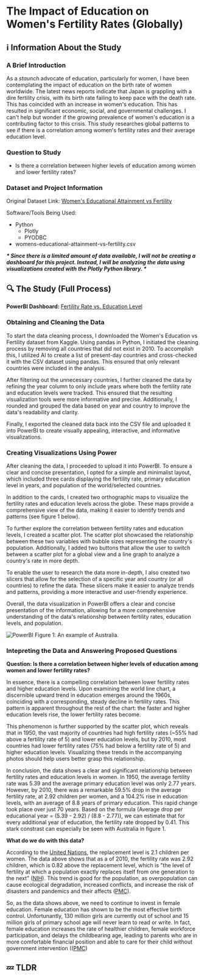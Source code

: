 <h1>The Impact of Education on Women's Fertility Rates (Globally)</h1>

<h2>ℹ️ Information About the Study</h2>
<h3>A Brief Introduction</h3>

As a <i>staunch</i> advocate of education, particularly for women, I have been contemplating the impact of education on the birth rate of women worldwide. The latest news reports indicate that Japan is grappling with a dire fertility crisis, with its birth rate failing to keep pace with the death rate. This has coincided with an increase in women's education. This has resulted in significant economic, social, and governmental challenges. I can't help but wonder if the growing prevalence of women's education is a contributing factor to this crisis. This study researches global patterns to see if there is a correlation among women's fertility rates and their average education level.

<h3>Question to Study</h3>

- Is there a correlation between higher levels of education among women and lower fertility rates?

<h3>Dataset and Project Information</h3>

Original Dataset Link: <a href = "https://www.kaggle.com/datasets/valchovalev/womenseducationalattainmentvsfertility?resource=download">Women's Educational Attainment vs Fertility</a>

Software/Tools Being Used:
- Python
  - Plotly
  - PYODBC
- <a>womens-educational-attainment-vs-fertility.csv</a>

<i><b>* Since there is a limited amount of data available, I will not be creating a dashboard for this project. Instead, I will be analyzing the data using visualizations created with the Plotly Python library. *</b></i>

<h2>🔍 The Study (Full Process)</h2>

<b>PowerBI Dashboard:</b> <a href="https://app.powerbi.com/view?r=eyJrIjoiOWQyOTg5ZDItOTk1OC00NmMyLTkwM2UtNTYzNWNkYTI0YzIwIiwidCI6ImU0YTdiMmYwLTRkM2QtNDI0OC05YTdiLWEyNjQ4ZTIzN2MxNSIsImMiOjF9">Fertility Rate vs. Education Level</a>

<h3>Obtaining and Cleaning the Data</h3>

To start the data cleaning process, I downloaded the Women's Education vs Fertility dataset from Kaggle. Using pandas in Python, I initiated the cleaning process by removing all countries that did not exist in 2010. To accomplish this, I utilized AI to create a list of present-day countries and cross-checked it with the CSV dataset using pandas. This ensured that only relevant countries were included in the analysis.

After filtering out the unnecessary countries, I further cleaned the data by refining the year column to only include years where both the fertility rate and education levels were tracked. This ensured that the resulting visualization tools were more informative and precise. Additionally, I rounded and grouped the data based on year and country to improve the data's readability and clarity.

Finally, I exported the cleaned data back into the CSV file and uploaded it into PowerBI to create visually appealing, interactive, and informative visualizations.
  
<h3>Creating Visualizations Using Power</h3>

After cleaning the data, I proceeded to upload it into PowerBI. To ensure a clear and concise presentation, I opted for a simple and minimalist layout, which included three cards displaying the fertility rate, primary education level in years, and population of the world/selected countries.

In addition to the cards, I created two orthographic maps to visualize the fertility rates and education levels across the globe. These maps provide a comprehensive view of the data, making it easier to identify trends and patterns (see figure 1 below).

To further explore the correlation between fertility rates and education levels, I created a scatter plot. The scatter plot showcased the relationship between these two variables with bubble sizes representing the country's population. Additionally, I added two buttons that allow the user to switch between a scatter plot for a global view and a line graph to analyze a country's rate in more depth.

To enable the user to research the data more in-depth, I also created two slicers that allow for the selection of a specific year and country (or all countries) to refine the data. These slicers make it easier to analyze trends and patterns, providing a more interactive and user-friendly experience.

Overall, the data visualization in PowerBI offers a clear and concise presentation of the information, allowing for a more comprehensive understanding of the data's relationship between fertility rates, education levels, and population.

![PowerBI](https://user-images.githubusercontent.com/130507070/233139718-7af1d270-51d3-4f02-9ff1-6ed82e7a014e.png)
Figure 1: An example of Australia.

<h3>Intepreting the Data and Answering Proposed Questions</h3>

<b>Question: Is there a correlation between higher levels of education among women and lower fertility rates?</b>

In essence, there is a compelling correlation between lower fertility rates and higher education levels. Upon examining the world line chart, a discernible upward trend in education emerges around the 1960s, coinciding with a corresponding, steady decline in fertility rates. This pattern is apparent throughout the rest of the chart: the faster and higher education levels rise, the lower fertility rates become.

This phenomenon is further supported by the scatter plot, which reveals that in 1950, the vast majority of countries had high fertility rates (~55% had above a fertility rate of 5) and lower education levels, but by 2010, most countries had lower fertility rates (75% had below a fertility rate of 5) and higher education levels. Visualizing these trends in the accompanying photos should help users better grasp this relationship.

In conclusion, the data shows a clear and significant relationship between fertility rates and education levels in women. In 1950, the average fertility rate was 5.39 and the average primary education level was only 2.77 years. However, by 2010, there was a remarkable 59.5% drop in the average fertility rate, at 2.92 children per women, and a 104.2% rise in education levels, with an average of 8.8 years of primary education. This rapid change took place over just 70 years. Based on the formula (Average drop per educational year = (5.39 - 2.92) / (8.8 - 2.77)), we can estimate that for every additional year of education, the fertility rate dropped by 0.41. This stark constrast can especially be seen with Australia in figure 1.

<b>What do we do with this data?</b>

According to the <a href="https://www.un.org/esa/sustdev/natlinfo/indicators/methodology_sheets/demographics/total_fertility_rate.pdf">United Nations</a>, the replacement level is 2.1 children per women. The data above shows that as a of 2010, the fertility rate was 2.92 children, which is 0.82 above the replacement level, which is "the level of fertility at which a population exactly replaces itself from one generation to the next" (<a href="https://pubmed.ncbi.nlm.nih.gov/7834459/">NIH</a>). This trend is good for the population, as overpopulation can cause ecological degradation, increased conflicts, and increase the risk of disasters and pandemics and their affects (<a href="https://www.populationmedia.org/blog/overpopulation-cause-and-effect">PMC</a>).

So, as the data shows above, we need to continue to invest in female education. Female education has shown to be the most effective birth control. Unfortunantly, 130 million girls are currently out of school and 15 million girls of primary school age will never learn to read or write. In fact, female education increases the rate of healthier children, female workforce participation, and delays the childbearing age, leading to parents who are in more comfortable financial position and able to care for their child without government intervention ((<a href="https://www.populationmedia.org/blog/overpopulation-cause-and-effect">PMC</a>)

<h2>💤 TLDR</h2>
